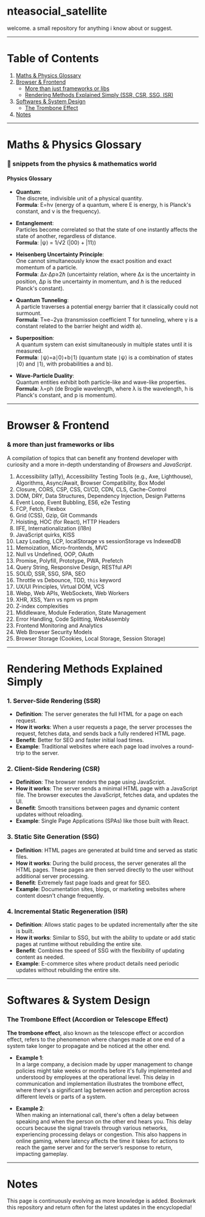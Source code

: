 # nteasocial_satellite

welcome. a small repository for anything i know about or suggest.

---

# Table of Contents
1. [Maths & Physics Glossary](#maths--physics-glossary)
2. [Browser & Frontend](#browser--frontend)
    - [More than just frameworks or libs](#more-than-just-frameworks-or-libs)
    - [Rendering Methods Explained Simply (SSR, CSR, SSG, ISR)](#rendering-methods-explained-simply)
3. [Softwares & System Design](#softwares--system-design)
    - [The Trombone Effect](#the-trombone-effect)
4. [Notes](#notes)

---

# Maths & Physics Glossary

### 🔖 snippets from the physics & mathematics world

#### Physics Glossary

- **Quantum**:  
  The discrete, indivisible unit of a physical quantity.  
  **Formula**: E=hν (energy of a quantum, where E is energy, h is Planck's constant, and ν is the frequency).

- **Entanglement**:  
  Particles become correlated so that the state of one instantly affects the state of another, regardless of distance.  
  **Formula**: |ψ⟩ = 1/√2 (|00⟩ + |11⟩)

- **Heisenberg Uncertainty Principle**:  
  One cannot simultaneously know the exact position and exact momentum of a particle.  
  **Formula**: Δx⋅Δp≥2ℏ (uncertainty relation, where Δx is the uncertainty in position, Δp is the uncertainty in momentum, and ℏ is the reduced Planck's constant).

- **Quantum Tunneling**:  
  A particle traverses a potential energy barrier that it classically could not surmount.  
  **Formula**: T≈e−2γa (transmission coefficient T for tunneling, where γ is a constant related to the barrier height and width a).

- **Superposition**:  
  A quantum system can exist simultaneously in multiple states until it is measured.  
  **Formula**: ∣ψ⟩=a∣0⟩+b∣1⟩ (quantum state ∣ψ⟩ is a combination of states ∣0⟩ and ∣1⟩, with probabilities a and b).

- **Wave-Particle Duality**:  
  Quantum entities exhibit both particle-like and wave-like properties.  
  **Formula**: λ=ph (de Broglie wavelength, where λ is the wavelength, h is Planck's constant, and p is momentum).

---

# Browser & Frontend

### & more than just frameworks or libs

A compilation of topics that can benefit any frontend developer with curiosity and a more in-depth understanding of *Browsers* and *JavaScript*.

1. Accessibility (a11y), Accessibility Testing Tools (e.g., Axe, Lighthouse), Algorithms, Async/Await, Browser Compatibility, Box Model
2. Closure, CORS, CSP, CSS, CI/CD, CDN, CLS, Cache-Control
3. DOM, DRY, Data Structures, Dependency Injection, Design Patterns
4. Event Loop, Event Bubbling, ES6, e2e Testing
5. FCP, Fetch, Flexbox
6. Grid (CSS), Gzip, Git Commands
7. Hoisting, HOC (for React), HTTP Headers
8. IIFE, Internationalization (i18n)
9. JavaScript quirks, KISS
10. Lazy Loading, LCP, localStorage vs sessionStorage vs IndexedDB
11. Memoization, Micro-frontends, MVC
12. Null vs Undefined, OOP, OAuth
13. Promise, Polyfill, Prototype, PWA, Prefetch
14. Query String, Responsive Design, RESTful API
15. SOLID, SSR, SSG, SPA, SEO
16. Throttle vs Debounce, TDD, `this` keyword
17. UX/UI Principles, Virtual DOM, VCS
18. Webp, Web APIs, WebSockets, Web Workers
19. XHR, XSS, Yarn vs npm vs pnpm
20. Z-index complexities
21. Middleware, Module Federation, State Management
22. Error Handling, Code Splitting, WebAssembly
23. Frontend Monitoring and Analytics
24. Web Browser Security Models
25. Browser Storage (Cookies, Local Storage, Session Storage)

---

# Rendering Methods Explained Simply

### 1. Server-Side Rendering (SSR)

- **Definition**: The server generates the full HTML for a page on each request.
- **How it works**: When a user requests a page, the server processes the request, fetches data, and sends back a fully rendered HTML page.
- **Benefit**: Better for SEO and faster initial load times.
- **Example**: Traditional websites where each page load involves a round-trip to the server.

### 2. Client-Side Rendering (CSR)

- **Definition**: The browser renders the page using JavaScript.
- **How it works**: The server sends a minimal HTML page with a JavaScript file. The browser executes the JavaScript, fetches data, and updates the UI.
- **Benefit**: Smooth transitions between pages and dynamic content updates without reloading.
- **Example**: Single Page Applications (SPAs) like those built with React.

### 3. Static Site Generation (SSG)

- **Definition**: HTML pages are generated at build time and served as static files.
- **How it works**: During the build process, the server generates all the HTML pages. These pages are then served directly to the user without additional server processing.
- **Benefit**: Extremely fast page loads and great for SEO.
- **Example**: Documentation sites, blogs, or marketing websites where content doesn't change frequently.

### 4. Incremental Static Regeneration (ISR)

- **Definition**: Allows static pages to be updated incrementally after the site is built.
- **How it works**: Similar to SSG, but with the ability to update or add static pages at runtime without rebuilding the entire site.
- **Benefit**: Combines the speed of SSG with the flexibility of updating content as needed.
- **Example**: E-commerce sites where product details need periodic updates without rebuilding the entire site.

---

# Softwares & System Design

### The Trombone Effect (Accordion or Telescope Effect)

**The trombone effect**, also known as the telescope effect or accordion effect, refers to the phenomenon where changes made at one end of a system take longer to propagate and be noticed at the other end.

- **Example 1**:  
  In a large company, a decision made by upper management to change policies might take weeks or months before it's fully implemented and understood by employees at the operational level. This delay in communication and implementation illustrates the trombone effect, where there's a significant lag between action and perception across different levels or parts of a system.

- **Example 2**:  
  When making an international call, there's often a delay between speaking and when the person on the other end hears you. This delay occurs because the signal travels through various networks, experiencing processing delays or congestion. This also happens in online gaming, where latency affects the time it takes for actions to reach the game server and for the server’s response to return, impacting gameplay.

---

# Notes

This page is continuously evolving as more knowledge is added. Bookmark this repository and return often for the latest updates in the encyclopedia!
